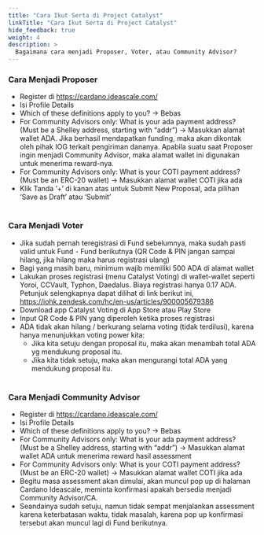 ```yaml
---
title: "Cara Ikut Serta di Project Catalyst"
linkTitle: "Cara Ikut Serta di Project Catalyst"
hide_feedback: true
weight: 4
description: >
  Bagaimana cara menjadi Proposer, Voter, atau Community Advisor? 
---
```


### **Cara Menjadi Proposer**
* Register di https://cardano.ideascale.com/
* Isi Profile Details
* Which of these definitions apply to you? → Bebas
* For Community Advisors only: What is your ada payment address? (Must be a Shelley address, starting with “addr”) → Masukkan alamat wallet ADA. Jika berhasil mendapatkan funding, maka akan dikontak oleh pihak IOG terkait pengiriman dananya. Apabila suatu saat Proposer ingin menjadi Community Advisor, maka alamat wallet ini digunakan untuk menerima reward-nya.
* For Community Advisors only: What is your COTI payment address? (Must be an ERC-20 wallet) → Masukkan alamat wallet COTI jika ada
* Klik Tanda ‘+’ di kanan atas untuk Submit New Proposal, ada pilihan ‘Save as Draft’ atau ‘Submit’
<br></br>

### **Cara Menjadi Voter**
* Jika sudah pernah teregistrasi di Fund sebelumnya, maka sudah pasti valid untuk Fund - Fund berikutnya (QR Code & PIN jangan sampai hilang, jika hilang maka harus registrasi ulang)
* Bagi yang masih baru, minimum wajib memiliki 500 ADA di alamat wallet
* Lakukan proses registrasi (menu Catalyst Voting) di wallet-wallet seperti Yoroi, CCVault, Typhon, Daedalus. Biaya registrasi hanya 0.17 ADA. Petunjuk selengkapnya dapat dilihat di link berikut ini, https://iohk.zendesk.com/hc/en-us/articles/900005679386
* Download app Catalyst Voting di App Store atau Play Store
* Input QR Code & PIN yang diperoleh ketika proses registrasi
* ADA tidak akan hilang / berkurang selama voting (tidak terdilusi), karena hanya menunjukkan voting power kita:
   * Jika kita setuju dengan proposal itu, maka akan menambah total ADA yg mendukung proposal itu.
   * Jika kita tidak setuju, maka akan mengurangi total ADA yang mendukung proposal itu.
<br></br>

### **Cara Menjadi Community Advisor**
* Register di https://cardano.ideascale.com/
* Isi Profile Details
* Which of these definitions apply to you? → Bebas
* For Community Advisors only: What is your ada payment address? (Must be a Shelley address, starting with “addr”) → Masukkan alamat wallet ADA untuk menerima reward hasil assessment
* For Community Advisors only: What is your COTI payment address? (Must be an ERC-20 wallet) → Masukkan alamat wallet COTI jika ada
* Begitu masa assessment akan dimulai, akan muncul pop up di halaman Cardano Ideascale, meminta konfirmasi apakah bersedia menjadi Community Advisor/CA.
* Seandainya sudah setuju, namun tidak sempat menjalankan assessment karena keterbatasan waktu, tidak masalah, karena pop up konfirmasi tersebut akan muncul lagi di Fund berikutnya.